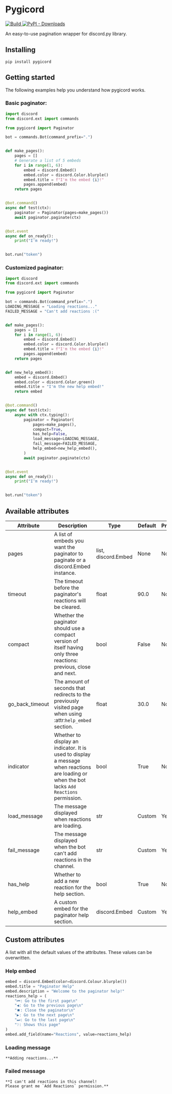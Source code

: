 # Pygicord
<a href="https://github.com/davidetacchini/pygicord/actions" traget="_blank">
	<img src="https://github.com/davidetacchini/pygicord/workflows/CI/badge.svg" alt="Build">
</a>
<a href="https://pypi.org/project/pygicord" traget="_blank">
	<img alt="PyPI - Downloads" src="https://img.shields.io/pypi/dm/pygicord">
</a>

An easy-to-use pagination wrapper for discord.py library.

## Installing

```shell
pip install pygicord
```

## Getting started

The following examples help you understand how pygicord works.

### Basic paginator:

```py
import discord
from discord.ext import commands

from pygicord import Paginator

bot = commands.Bot(command_prefix=".")


def make_pages():
    pages = []
    # Generate a list of 5 embeds
    for i in range(1, 6):
        embed = discord.Embed()
        embed.color = discord.Color.blurple()
        embed.title = f"I'm the embed {i}!"
        pages.append(embed)
    return pages


@bot.command()
async def test(ctx):
    paginator = Paginator(pages=make_pages())
    await paginator.paginate(ctx)


@bot.event
async def on_ready():
    print("I'm ready!")


bot.run("token")
```

### Customized paginator:

```py
import discord
from discord.ext import commands

from pygicord import Paginator

bot = commands.Bot(command_prefix=".")
LOADING_MESSAGE = "Loading reactions..."
FAILED_MESSAGE = "Can't add reactions :("


def make_pages():
    pages = []
    for i in range(1, 6):
        embed = discord.Embed()
        embed.color = discord.Color.blurple()
        embed.title = f"I'm the embed {i}!"
        pages.append(embed)
    return pages


def new_help_embed():
    embed = discord.Embed()
    embed.color = discord.Color.green()
    embed.title = "I'm the new help embed!"
    return embed


@bot.command()
async def test(ctx):
    async with ctx.typing():
        paginator = Paginator(
            pages=make_pages(),
            compact=True,
            has_help=False,
            load_message=LOADING_MESSAGE,
            fail_message=FAILED_MESSAGE,
            help_embed=new_help_embed(),
        )
        await paginator.paginate(ctx)


@bot.event
async def on_ready():
    print("I'm ready!")


bot.run("token")
```

## Available attributes

| Attribute       | Description                                                                                                                         | Type                | Default | Property |
| --------------- | ----------------------------------------------------------------------------------------------------------------------------------- | ------------------- | ------- | -------- |
| pages           | A list of embeds you want the paginator to paginate or a discord.Embed instance.                                                    | list, discord.Embed | None    | No       |
| timeout         | The timeout before the paginator's reactions will be cleared.                                                                       | float               | 90.0    | No       |
| compact         | Whether the paginator should use a compact version of itself having only three reactions: previous, close and next.                 | bool                | False   | No       |
| go_back_timeout | The amount of seconds that redirects to the previously visited page when using :attr:`help_embed` section.                          | float               | 30.0    | No       |
| indicator       | Whether to display an indicator. It is used to display a message when reactions are loading or when the bot lacks ``Add Reactions`` permission. | bool                | True    | No       |
| load_message    | The message displayed when reactions are loading.                                                                                   | str                 | Custom  | Yes      |
| fail_message    | The message displayed when the bot can't add reactions in the channel.                                                              | str                 | Custom  | Yes      |
| has_help        | Whether to add a new reaction for the help section.                                                                                 | bool                | True    | No       |
| help_embed      | A custom embed for the paginator help section.                                                                                      | discord.Embed       | Custom  | Yes      |

## Custom attributes
A list with all the default values of the attributes. These values can be overwritten.

### Help embed

```py
embed = discord.Embed(color=discord.Colour.blurple())
embed.title = "Paginator Help"
embed.description = "Welcome to the paginator help!"
reactions_help = (
    "⏮: Go to the first page\n"
    "◀: Go to the previous page\n"
    "⏹️: Close the paginator\n"
    "▶: Go to the next page\n"
    "⏭: Go to the last page\n"
    "❔: Shows this page"
)
embed.add_field(name="Reactions", value=reactions_help)
```

### Loading message
```
**Adding reactions...**
```

### Failed message
```
**I can't add reactions in this channel!
Please grant me `Add Reactions` permission.**
```